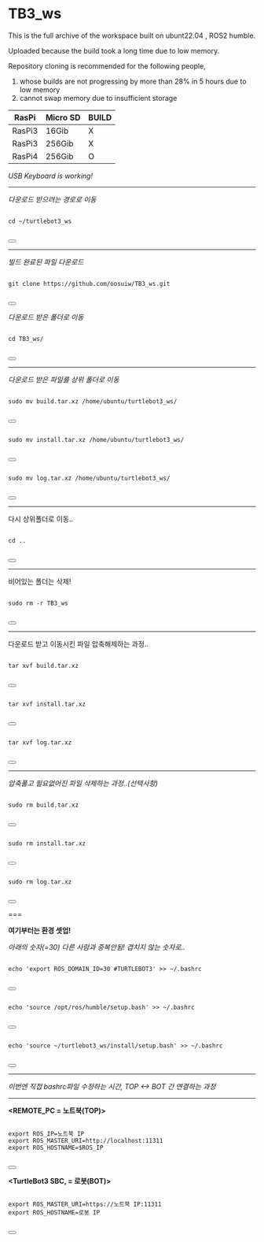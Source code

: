 # TB3_ws
This is the full archive of the workspace built on ubunt22.04 , ROS2 humble.   

Uploaded because the build took a long time due to low memory.  

Repository cloning is recommended for the following people,  

1. whose builds are not progressing by more than 28% in 5 hours due to low memory
2. cannot swap memory due to insufficient storage

| RasPi                | Micro SD                 | BUILD     |  
|----------------------|----------------------|----------------------|
| RasPi3                  | 16Gib                   | X      | 
| RasPi3                  | 256Gib                   | X       | 
| RasPi4                  | 256Gib                   | O       |

*USB Keyboard is working!*

---
*다운로드 받으려는 경로로 이동*
<pre>
<code id="code-block">
cd ~/turtlebot3_ws
</code>
</pre>
<button onclick="copyToClipboard()"></button>

---
*빌드 완료된 파일 다운로드*
<pre>
<code id="code-block">
git clone https://github.com/oosuiw/TB3_ws.git
</code>
</pre>
<button onclick="copyToClipboard()"></button>

*다운로드 받은 폴더로 이동*
<pre>
<code id="code-block">
cd TB3_ws/
</code>
</pre>
<button onclick="copyToClipboard()"></button>

---

*다운로드 받은 파일를 상위 폴더로 이동*
<pre>
<code id="code-block">
sudo mv build.tar.xz /home/ubuntu/turtlebot3_ws/
</code>
</pre>
<button onclick="copyToClipboard()"></button>

<pre>
<code id="code-block">
sudo mv install.tar.xz /home/ubuntu/turtlebot3_ws/
</code>
</pre>
<button onclick="copyToClipboard()"></button>

<pre>
<code id="code-block">
sudo mv log.tar.xz /home/ubuntu/turtlebot3_ws/
</code>
</pre>
<button onclick="copyToClipboard()"></button>

---

다시 상위폴더로 이동..

<pre>
<code id="code-block">
cd ..
</code>
</pre>
<button onclick="copyToClipboard()"></button>

---

비어있는 폴더는 삭제!
  
<pre>
<code id="code-block">
sudo rm -r TB3_ws
</code>
</pre>
<button onclick="copyToClipboard()"></button>

---

다운로드 받고 이동시킨 파일 압축해제하는 과정..

<pre>
<code id="code-block">
tar xvf build.tar.xz
</code>
</pre>
<button onclick="copyToClipboard()"></button>

<pre>
<code id="code-block">
tar xvf install.tar.xz
</code>
</pre>
<button onclick="copyToClipboard()"></button>

<pre>
<code id="code-block">
tar xvf log.tar.xz
</code>
</pre>
<button onclick="copyToClipboard()"></button>
  

---

*압축풀고 필요없어진 파일 삭제하는 과정..(선택사항)*

<pre>
<code id="code-block">
sudo rm build.tar.xz 
</code>
</pre>
<button onclick="copyToClipboard()"></button>

<pre>
<code id="code-block">
sudo rm install.tar.xz 
</code>
</pre>
<button onclick="copyToClipboard()"></button>

<pre>
<code id="code-block">
sudo rm log.tar.xz 
</code>
</pre>
<button onclick="copyToClipboard()"></button>


===

**여기부터는 환경 셋업!**

*아래의 숫자(=30) 다른 사람과 중복안됨! 겹치지 않는 숫자로..*
<pre>
<code id="code-block">
echo 'export ROS_DOMAIN_ID=30 #TURTLEBOT3' >> ~/.bashrc 
</code>
</pre>
<button onclick="copyToClipboard()"></button>


<pre>
<code id="code-block">
echo 'source /opt/ros/humble/setup.bash' >> ~/.bashrc
</code>
</pre>
<button onclick="copyToClipboard()"></button>


<pre>
<code id="code-block">
echo 'source ~/turtlebot3_ws/install/setup.bash' >> ~/.bashrc
</code>
</pre>
<button onclick="copyToClipboard()"></button>

---

*이번엔 직접 bashrc파일 수정하는 시간, TOP <-> BOT 간 연결하는 과정*

---

**<REMOTE_PC = 노트북(TOP)>**

<pre>
<code id="code-block">
export ROS_IP=노트북 IP
export ROS_MASTER_URI=http://localhost:11311
export ROS_HOSTNAME=$ROS_IP
</code>
</pre>
<button onclick="copyToClipboard()"></button>

**<TurtleBot3 SBC, = 로봇(BOT)>**
<pre>
<code id="code-block">
export ROS_MASTER_URI=https://노트북 IP:11311
export ROS_HOSTNAME=로봇 IP
</code>
</pre>
<button onclick="copyToClipboard()"></button>



